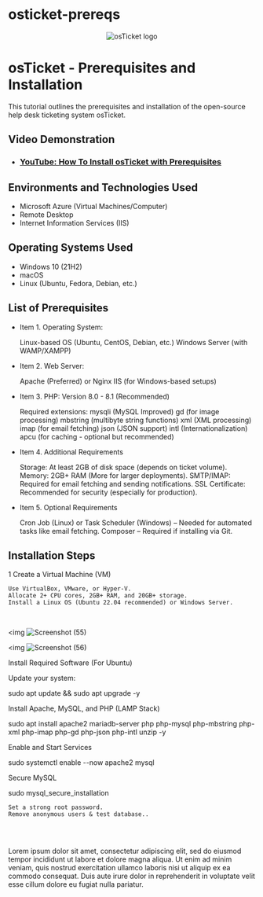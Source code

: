 # osticket-prereqs
<p align="center">
<img src="https://i.imgur.com/Clzj7Xs.png" alt="osTicket logo"/>
</p>

<h1>osTicket - Prerequisites and Installation</h1>
This tutorial outlines the prerequisites and installation of the open-source help desk ticketing system osTicket.<br />


<h2>Video Demonstration</h2>

- ### [YouTube: How To Install osTicket with Prerequisites](https://www.youtube.com)

<h2>Environments and Technologies Used</h2>

- Microsoft Azure (Virtual Machines/Computer)
- Remote Desktop
- Internet Information Services (IIS)

<h2>Operating Systems Used </h2>

- Windows 10</b> (21H2)
- macOS
- Linux (Ubuntu, Fedora, Debian, etc.)

<h2>List of Prerequisites</h2>

- Item 1. Operating System:

    Linux-based OS (Ubuntu, CentOS, Debian, etc.)
    Windows Server (with WAMP/XAMPP)
  
- Item 2. Web Server:

    Apache (Preferred) or Nginx
    IIS (for Windows-based setups)
  
- Item 3. PHP: Version 8.0 - 8.1 (Recommended)

    Required extensions:
        mysqli (MySQL Improved)
        gd (for image processing)
        mbstring (multibyte string functions)
        xml (XML processing)
        imap (for email fetching)
        json (JSON support)
        intl (Internationalization)
        apcu (for caching - optional but recommended)
  
- Item 4. Additional Requirements

    Storage: At least 2GB of disk space (depends on ticket volume).
    Memory: 2GB+ RAM (More for larger deployments).
    SMTP/IMAP: Required for email fetching and sending notifications.
    SSL Certificate: Recommended for security (especially for production).
  
- Item 5. Optional Requirements

    Cron Job (Linux) or Task Scheduler (Windows) – Needed for automated tasks like email fetching.
    Composer – Required if installing via Git.

<h2>Installation Steps</h2>


</p>
<p>
1 Create a Virtual Machine (VM)

    Use VirtualBox, VMware, or Hyper-V.
    Allocate 2+ CPU cores, 2GB+ RAM, and 20GB+ storage.
    Install a Linux OS (Ubuntu 22.04 recommended) or Windows Server.
</p>
<br />

<img ![Screenshot (55)](https://github.com/user-attachments/assets/5ac4ecc9-f5eb-4819-9d2a-54a899423037)

<img ![Screenshot (56)](https://github.com/user-attachments/assets/329d5e3a-dd43-4e4d-b44c-5b594ff63fd9)

</p>

<p>
Install Required Software (For Ubuntu)

Update your system:

sudo apt update && sudo apt upgrade -y

Install Apache, MySQL, and PHP (LAMP Stack)

sudo apt install apache2 mariadb-server php php-mysql php-mbstring php-xml php-imap php-gd php-json php-intl unzip -y

Enable and Start Services

sudo systemctl enable --now apache2 mysql

Secure MySQL

sudo mysql_secure_installation

    Set a strong root password.
    Remove anonymous users & test database..

</p>
<br />

<p>
<img ![Screenshot (57)](https://github.com/user-attachments/assets/b11a959d-f431-425d-a9cd-24048442d5dd)

</p>
<p>
Lorem ipsum dolor sit amet, consectetur adipiscing elit, sed do eiusmod tempor incididunt ut labore et dolore magna aliqua. Ut enim ad minim veniam, quis nostrud exercitation ullamco laboris nisi ut aliquip ex ea commodo consequat. Duis aute irure dolor in reprehenderit in voluptate velit esse cillum dolore eu fugiat nulla pariatur.
</p>
<br />
